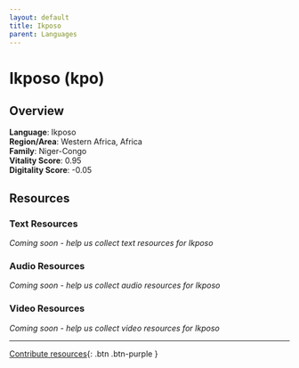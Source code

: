 ```yaml
---
layout: default
title: Ikposo
parent: Languages
---
```


# Ikposo (kpo)

## Overview

**Language**: Ikposo  
**Region/Area**: Western Africa, Africa  
**Family**: Niger-Congo  
**Vitality Score**: 0.95  
**Digitality Score**: -0.05  

## Resources

### Text Resources
*Coming soon - help us collect text resources for Ikposo*

### Audio Resources
*Coming soon - help us collect audio resources for Ikposo*

### Video Resources
*Coming soon - help us collect video resources for Ikposo*

---

[Contribute resources](https://fairtrain.github.io/){: .btn .btn-purple }
